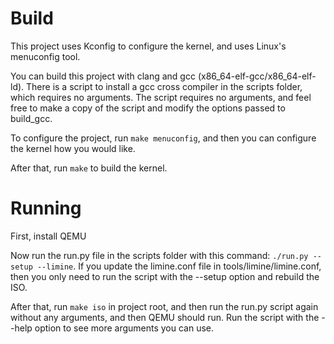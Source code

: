 Build
=====
This project uses Kconfig to configure the kernel, and uses Linux's menuconfig tool.

You can build this project with clang and gcc (x86_64-elf-gcc/x86_64-elf-ld). There is a script to install a gcc cross compiler in the scripts folder, which requires no arguments.
The script requires no arguments, and feel free to make a copy of the script and modify the options passed to build_gcc.

To configure the project, run `make menuconfig`, and then you can configure the kernel how you would like.

After that, run `make` to build the kernel.

Running
=======
First, install QEMU

Now run the run.py file in the scripts folder with this command: `./run.py --setup --limine`. If you update the limine.conf file in tools/limine/limine.conf, then you only need to run the script with the --setup option and rebuild the ISO.

After that, run `make iso` in project root, and then run the run.py script again without any arguments, and then QEMU should run. Run the script with the --help option to see more arguments you can use.
